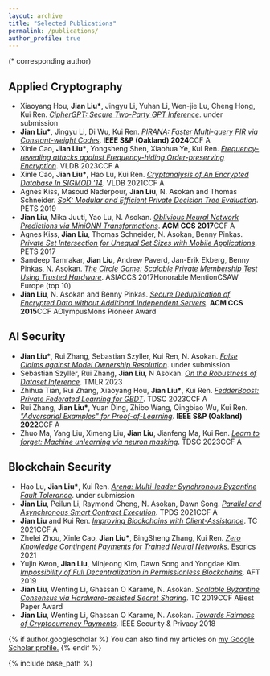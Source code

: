 ```yaml
---
layout: archive
title: "Selected Publications"
permalink: /publications/
author_profile: true
---
```

(\* corresponding author)

Applied Cryptography
------

-	Xiaoyang Hou, **Jian Liu\***, Jingyu Li, Yuhan Li, Wen-jie Lu, Cheng Hong, Kui Ren. *[CipherGPT: Secure Two-Party GPT Inference](https://eprint.iacr.org/2023/1147)*. under submission
-	**Jian Liu\***, Jingyu Li, Di Wu, Kui Ren. *[PIRANA: Faster Multi-query PIR via Constant-weight Codes](https://eprint.iacr.org/2022/1401)*. **IEEE S&P (Oakland) 2024**<span class="tag tag-a">CCF A</span>
-	Xinle Cao, **Jian Liu\***, Yongsheng Shen, Xiaohua Ye, Kui Ren. *[Frequency-revealing attacks against Frequency-hiding Order-preserving Encryption](https://eprint.iacr.org/2023/1122)*. VLDB 2023<span class="tag tag-a">CCF A</span>
-	Xinle Cao, **Jian Liu\***, Hao Lu, Kui Ren. *[Cryptanalysis of An Encrypted Database In SIGMOD '14](http://vldb.org/pvldb/vol14/p1743-liu.pdf)*. VLDB 2021<span class="tag tag-a">CCF A</span>
-	Agnes Kiss, Masoud Naderpour, **Jian Liu**, N. Asokan and Thomas Schneider. *[SoK: Modular and Efficient Private Decision Tree Evaluation](https://eprint.iacr.org/2018/1099)*. PETS 2019
-	**Jian Liu**, Mika Juuti, Yao Lu, N. Asokan. *[Oblivious Neural Network Predictions via MiniONN Transformations](https://eprint.iacr.org/2017/452)*. **ACM CCS 2017**<span class="tag tag-a">CCF A</span>
-	Agnes Kiss, **Jian Liu**, Thomas Schneider, N. Asokan, Benny Pinkas. *[Private Set Intersection for Unequal Set Sizes with Mobile Applications](https://eprint.iacr.org/2017/670)*. PETS 2017
-	Sandeep Tamrakar, **Jian Liu**, Andrew Paverd, Jan-Erik Ekberg, Benny Pinkas, N. Asokan. *[The Circle Game: Scalable Private Membership Test Using Trusted Hardware](https://arxiv.org/abs/1606.01655)*. ASIACCS 2017<span class="tag tag-c">Honorable Mention</span><span class="tag tag-c">CSAW Europe (top 10)</span>
-	**Jian Liu**, N. Asokan and Benny Pinkas. *[Secure Deduplication of Encrypted Data without Additional Independent Servers](https://eprint.iacr.org/2015/455)*. **ACM CCS 2015**<span class="tag tag-a">CCF A</span><span class="tag tag-c">OlympusMons Pioneer Award</span>

AI Security
------

-	**Jian Liu\***, Rui Zhang, Sebastian Szyller, Kui Ren, N. Asokan. *[False Claims against Model Ownership Resolution](https://arxiv.org/abs/2304.06607)*. under submission
-	Sebastian Szyller, Rui Zhang, **Jian Liu**, N Asokan. *[On the Robustness of Dataset Inference](https://arxiv.org/abs/2210.13631)*. TMLR 2023
-	Zhihua Tian, Rui Zhang, Xiaoyang Hou, **Jian Liu\***, Kui Ren. *[FedderBoost: Private Federated Learning for GBDT](https://arxiv.org/abs/2011.02796)*. TDSC 2023<span class="tag tag-a">CCF A</span>
-	Rui Zhang, **Jian Liu\***, Yuan Ding, Zhibo Wang, Qingbiao Wu, Kui Ren. *["Adversarial Examples" for Proof-of-Learning](https://arxiv.org/abs/2108.09454)*. **IEEE S&P (Oakland) 2022**<span class="tag tag-a">CCF A</span>
-	Zhuo Ma, Yang Liu, Ximeng Liu, **Jian Liu**, Jianfeng Ma, Kui Ren. *[Learn to forget: Machine unlearning via neuron masking](https://ieeexplore.ieee.org/document/9844865)*. TDSC 2023<span class="tag tag-a">CCF A</span>


Blockchain Security
------

-	Hao Lu, **Jian Liu\***, Kui Ren. *[Arena: Multi-leader Synchronous Byzantine Fault Tolerance](https://eprint.iacr.org/2023/1171)*. under submission
-	**Jian Liu**, Peilun Li, Raymond Cheng, N. Asokan, Dawn Song. *[Parallel and Asynchronous Smart Contract Execution](https://arxiv.org/pdf/2306.05007.pdf)*. TPDS 2021<span class="tag tag-a">CCF A</span>
-	**Jian Liu** and Kui Ren. *[Improving Blockchains with Client-Assistance](https://ieeexplore.ieee.org/document/9399833)*. TC 2021<span class="tag tag-a">CCF A</span>
-	Zhelei Zhou, Xinle Cao, **Jian Liu\***, BingSheng Zhang, Kui Ren. *[Zero Knowledge Contingent Payments for Trained Neural Networks](https://eprint.iacr.org/2021/594)*. Esorics 2021
-	Yujin Kwon, **Jian Liu**, Minjeong Kim, Dawn Song and Yongdae Kim. *[Impossibility of Full Decentralization in Permissionless Blockchains](https://arxiv.org/abs/1905.05158)*. AFT 2019
-	**Jian Liu**, Wenting Li, Ghassan O Karame, N. Asokan. *[Scalable Byzantine Consensus via Hardware-assisted Secret Sharing](https://ieeexplore.ieee.org/document/8419336)*. TC 2019<span class="tag tag-a">CCF A</span><span class="tag tag-c">Best Paper Award</span>
-	**Jian Liu**, Wenting Li, Ghassan O Karame, N. Asokan. *[Towards Fairness of Cryptocurrency Payments](https://ieeexplore.ieee.org/document/8395135)*. IEEE Security & Privacy 2018



{% if author.googlescholar %}
  You can also find my articles on <u><a href="{{author.googlescholar}}">my Google Scholar profile</a>.</u>
{% endif %}

{% include base_path %}

<!-- {% for post in site.publications reversed %}
  {% include archive-single.html %}
{% endfor %} -->
